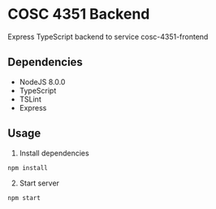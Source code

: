 # COSC 4351 Backend

Express TypeScript backend to service cosc-4351-frontend

## Dependencies

- NodeJS 8.0.0
- TypeScript
- TSLint
- Express

## Usage

1. Install dependencies
```
npm install
```

2. Start server
```
npm start
```